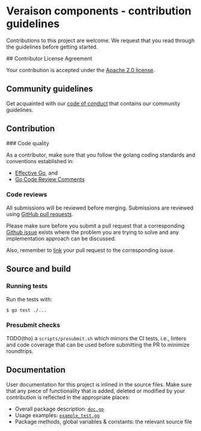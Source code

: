 # Veraison components - contribution guidelines

Contributions to this project are welcome. We request that you read through
the guidelines before getting started.

## Contributor License Agreement

Your contribution is accepted under the [Apache 2.0 license](LICENSE).

## Community guidelines

Get acquainted with our [code of conduct](CODE_OF_CONDUCT.md) that contains our
community guidelines.

## Contribution

### Code quality

As a contributor, make sure that you follow the golang coding standards and
conventions established in:
* [Effective Go](https://golang.org/doc/effective_go.html), and
* [Go Code Review Comments](https://github.com/golang/go/wiki/CodeReviewComments)

### Code reviews

All submissions will be reviewed before merging. Submissions are reviewed
using
[GitHub pull requests](https://help.github.com/articles/about-pull-requests/).

Please make sure before you submit a pull request that a corresponding
[Github issue](https://docs.github.com/en/free-pro-team@latest/github/managing-your-work-on-github/about-issues)
exists where the problem you are trying to solve and any implementation approach can be discussed.

Also, remember to
[link](https://docs.github.com/en/free-pro-team@latest/github/managing-your-work-on-github/linking-a-pull-request-to-an-issue)
your pull request to the corresponding issue.

## Source and build

### Running tests

Run the tests with:

```text
$ go test ./...
```

### Presubmit checks

TODO(tho) a `scripts/presubmit.sh` which mirrors the CI tests, i.e., linters
and code coverage that can be used before submitting the PR to minimize
roundtrips.

## Documentation

User documentation for this project is inlined in the source files. Make sure
that any piece of functionality that is added, deleted or modified by your
contribution is reflected in the appropriate places:
* Overall package description: [`doc.go`](doc.go)
* Usage examples: [`example_test.go`](example_test.go)
* Package methods, global variables & constants: the relevant source file
